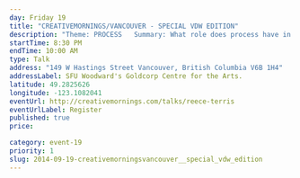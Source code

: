 ```yaml
---
day: Friday 19
title: "CREATIVEMORNINGS/VANCOUVER - SPECIAL VDW EDITION"
description: "Theme: PROCESS   Summary: What role does process have in creative endeavours? How does creativity inform process? This will be an entertaining and thought-provoking look at the common threads that tie together works such as Union Gospel, Bridge, Ought Apartment, The Western Front, Good Bye Work, and his latest project Triumph of the Technocrat. To follow will be an engaging audience discussion about architecture and civic space, and how the built environment influences how we live."
startTime: 8:30 PM
endTime: 10:00 AM
type: Talk
address: "149 W Hastings Street Vancouver, British Columbia V6B 1H4"
addressLabel: SFU Woodward's Goldcorp Centre for the Arts.
latitude: 49.2825626
longitude: -123.1082041
eventUrl: http://creativemornings.com/talks/reece-terris
eventUrlLabel: Register
published: true
price: 

category: event-19
priority: 1
slug: 2014-09-19-creativemorningsvancouver__special_vdw_edition
---
```

